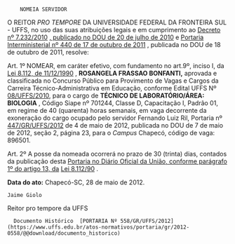         NOMEIA SERVIDOR  

O REITOR  *PRO TEMPORE*  DA UNIVERSIDADE FEDERAL DA FRONTEIRA SUL - UFFS, no uso das suas atribuições legais e em cumprimento ao  [Decreto nº 7.232/2010](http://www.planalto.gov.br/ccivil_03/_Ato2007-2010/2010/Decreto/D7232.htm) [, publicado no DOU de 20 de julho de 2010](http://www.planalto.gov.br/ccivil_03/_Ato2007-2010/2010/Decreto/D7232.htm) e  [Portaria Interministerial nº 440 de 17 de outubro de 2011](https://conlegis.planejamento.gov.br/conlegis/Downloads/file?PORTARIA%20INTERMINISTERIAL%20440%20-%202011.pdf) , publicada no DOU de 18 de outubro de 2011, resolve:

 Art. 1º NOMEAR, em caráter efetivo, com fundamento no art.9º, inciso I, da  [Lei 8.112, de 11/12/1990](http://www.planalto.gov.br/ccivil_03/leis/L8112cons.htm) ,  **ROSANGELA FRASSAO BONFANTI,**  aprovada e classificada no Concurso Público para Provimento de Vagas e Cargos da Carreira Técnico-Administrativa em Educação, conforme Edital UFFS Nº  [08/UFFS/2010,](https://www.uffs.edu.br/atos-normativos/edital/gr/2010-0008) para o cargo de  **TÉCNICO DE LABORATÓRIO/ÁREA: BIOLOGIA**  , Código Siape nº 701244, Classe D, Capacitação I, Padrão 01, em regime de 40 (quarenta) horas semanais, em vaga decorrente da exoneração do cargo ocupado pelo servidor Fernando Luiz Ril, Portaria nº  [447/GR/UFFS/2012](https://www.uffs.edu.br/atos-normativos/portaria/gr/2012-0447) de 4 de maio de 2012, publicada no DOU de 7 de maio de 2012, seção 2, página 23, para o  *Campus*  Chapecó, código de vaga: 896501.

 Art. 2º A posse da nomeada ocorrerá no prazo de 30 (trinta) dias, contados da publicação desta  [Portaria no Diário Oficial da União, conforme parágrafo 1º do artigo 13, da](https://www.google.com.br/search?q=Portaria+no+Di%C3%A1rio+Oficial+da+Uni%C3%A3o,+conforme+par%C3%A1grafo+1%C2%BA+do+artigo+13,+da+)  [Lei 8.112/90](http://www.planalto.gov.br/ccivil_03/leis/L8112cons.htm) .

   **Data do ato:** Chapecó-SC, 28 de maio de 2012.   
 

    Jaime Giolo    
 Reitor pro tempore da UFFS 

      Documento Histórico  [PORTARIA Nº 558/GR/UFFS/2012](https://www.uffs.edu.br/atos-normativos/portaria/gr/2012-0558/@@download/documento_historico)     
      